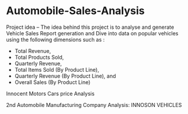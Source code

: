 # Automobile-Sales-Analysis
Project idea – The idea behind this project is to analyse and generate Vehicle Sales Report generation and Dive into data on popular vehicles using the following dimensions such as :
  - Total Revenue, 
  - Total Products Sold, 
  - Quarterly Revenue, 
  - Total Items Sold (By Product Line), 
  - Quarterly Revenue (By Product Line), and 
  - Overall Sales (By Product Line)


Innocent Motors Cars price Analysis

2nd Automobile Manufacturing Company Analysis:
INNOSON VEHICLES

